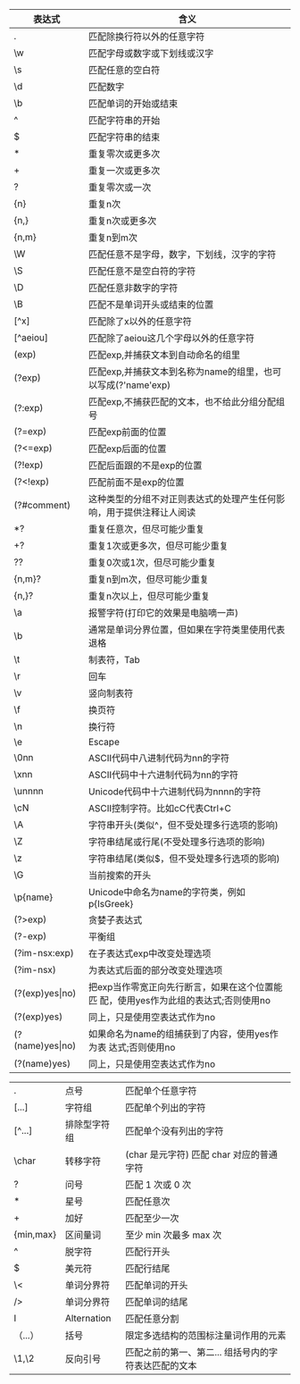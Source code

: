 |      表达式   |    含义          |
| ------------- |--------------|
| .      | 匹配除换行符以外的任意字符|
|\w|匹配字母或数字或下划线或汉字|
|\s|匹配任意的空白符|
|\d|匹配数字|
|\b|匹配单词的开始或结束|
|^|匹配字符串的开始|
|$|匹配字符串的结束|
|*|重复零次或更多次|
|+|重复一次或更多次|
|?|重复零次或一次|
|{n}|重复n次|
|{n,}|重复n次或更多次|
|{n,m}|重复n到m次|
|\W|匹配任意不是字母，数字，下划线，汉字的字符|
|\S|匹配任意不是空白符的字符|
|\D|匹配任意非数字的字符|
|\B|匹配不是单词开头或结束的位置|
|[^x]|匹配除了x以外的任意字符|
|[^aeiou]|匹配除了aeiou这几个字母以外的任意字符|
|(exp)|匹配exp,并捕获文本到自动命名的组里|
|(?<name>exp)|匹配exp,并捕获文本到名称为name的组里，也可以写成(?'name'exp)|
|(?:exp)|匹配exp,不捕获匹配的文本，也不给此分组分配组号|
|(?=exp)|匹配exp前面的位置|
|(?<=exp)|匹配exp后面的位置|
|(?!exp)|匹配后面跟的不是exp的位置|
|(?<!exp)|匹配前面不是exp的位置|
|(?#comment)|这种类型的分组不对正则表达式的处理产生任何影响，用于提供注释让人阅读|
|*?|重复任意次，但尽可能少重复|
|+?|重复1次或更多次，但尽可能少重复|
|??|重复0次或1次，但尽可能少重复|
|{n,m}?|重复n到m次，但尽可能少重复|
|{n,}?|重复n次以上，但尽可能少重复|
|\a|报警字符(打印它的效果是电脑嘀一声)|
|\b|通常是单词分界位置，但如果在字符类里使用代表退格|
|\t|制表符，Tab|
|\r|回车|
|\v|竖向制表符|
|\f|换页符|
|\n|换行符|
|\e|Escape|
|\0nn|ASCII代码中八进制代码为nn的字符|
|\xnn|ASCII代码中十六进制代码为nn的字符|
|\unnnn|Unicode代码中十六进制代码为nnnn的字符|
|\cN|ASCII控制字符。比如cC代表Ctrl+C|
|\A|字符串开头(类似^，但不受处理多行选项的影响)|
|\Z|字符串结尾或行尾(不受处理多行选项的影响)|
|\z|字符串结尾(类似$，但不受处理多行选项的影响)|
|\G|当前搜索的开头|
|\p{name}|Unicode中命名为name的字符类，例如p{IsGreek}|
|(?>exp)|贪婪子表达式|
|(?<x>-<y>exp)|平衡组|
|(?im-nsx:exp)|在子表达式exp中改变处理选项|
|(?im-nsx)|为表达式后面的部分改变处理选项|
|(?(exp)yes&#124;no)|把exp当作零宽正向先行断言，如果在这个位置能匹 配，使用yes作为此组的表达式;否则使用no|
|(?(exp)yes)|同上，只是使用空表达式作为no|
|(?(name)yes&#124;no)|如果命名为name的组捕获到了内容，使用yes作为表 达式;否则使用no|
|(?(name)yes)|同上，只是使用空表达式作为no|




|         |              | |
| ------------- |--------------|--------------|
| . | 点号 | 匹配单个任意字符 |
| [...] | 字符组 | 匹配单个列出的字符 |
| [^...] | 排除型字符组 | 匹配单个没有列出的字符 |
| \char | 转移字符 | (char 是元字符) 匹配 char 对应的普通字符 |
| ? | 问号 | 匹配 1 次或 0 次 |
| * | 星号 | 匹配任意次 |
| + | 加好 | 匹配至少一次 |
| {min,max} | 区间量词 | 至少 min 次最多 max 次 |
| ^ | 脱字符 | 匹配行开头 |
| $ | 美元符 | 匹配行结尾 |
| \\< | 单词分界符 | 匹配单词的开头 |
| /> | 单词分界符 | 匹配单词的结尾 |
| I | Alternation | 匹配任意分割 |
| （...） | 括号 | 限定多选结构的范围标注量词作用的元素 |
| \1,\2 | 反向引号 | 匹配之前的第一、第二... 组括号内的字符表达匹配的文本 |
